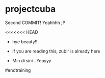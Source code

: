 # projectcuba
Second COMMIT! Yeahhhh ;P

<<<<<<< HEAD

* hye beauty!!

* if you are reading this, zubir is already here


* Min di sini ..Yeayyy



#endtraining


